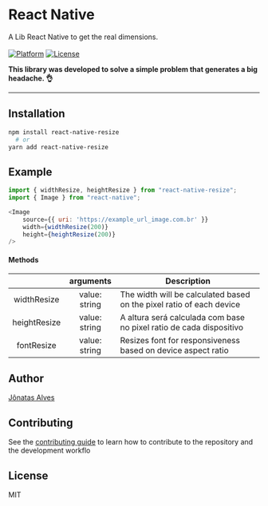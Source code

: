 # React Native

A Lib React Native to get the real dimensions. </br></br>
[![Platform](https://img.shields.io/badge/platform-react--native-lightgrey.svg)](http://facebook.github.io/react-native/)
[![License](https://img.shields.io/badge/license-MIT-blue.svg)](https://github.com/heyman333/react-native-responsive-fontSize/blob/master/LICENSE)

<strong>This library was developed to solve a simple problem that generates a big headache. 👌</strong>

<hr />

## Installation

```sh
npm install react-native-resize
  # or
yarn add react-native-resize
```

## Example

```js
import { widthResize, heightResize } from "react-native-resize";
import { Image } from "react-native";

<Image
	source={{ uri: 'https://example_url_image.com.br' }}
	width={widthResize(200)}
	height={heightResize(200)}
/>
```

#### Methods

|              |                  arguments                   | Description                                                                                         |
| :----------: | :------------------------------------------: | --------------------------------------------------------------------------------------------------- |
| widthResize |               value: string                | The width will be calculated based on the pixel ratio of each device |
|   heightResize    | value: string | A altura será calculada com base no pixel ratio de cada dispositivo
| fontResize | value: string | Resizes font for responsiveness based on device aspect ratio |

## Author

<a href="https://www.linkedin.com/in/j%C3%B4natas-alves-13b868183/">Jônatas Alves</a></br>


## Contributing

See the [contributing guide](CONTRIBUTING.md) to learn how to contribute to the repository and the development workflo
## License

MIT
